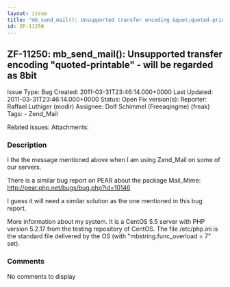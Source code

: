 ```yaml
---
layout: issue
title: "mb_send_mail(): Unsupported transfer encoding &quot;quoted-printable&quot; - will be regarded as 8bit"
id: ZF-11250
---
```


ZF-11250: mb\_send\_mail(): Unsupported transfer encoding "quoted-printable" - will be regarded as 8bit
-------------------------------------------------------------------------------------------------------

 Issue Type: Bug Created: 2011-03-31T23:46:14.000+0000 Last Updated: 2011-03-31T23:46:14.000+0000 Status: Open Fix version(s): 
 Reporter:  Raffael Luthiger (modir)  Assignee:  Dolf Schimmel (Freeaqingme) (freak)  Tags: - Zend\_Mail
 
 Related issues: 
 Attachments: 
### Description

I the the message mentioned above when I am using Zend\_Mail on some of our servers.

There is a similar bug report on PEAR about the package Mail\_Mime: <http://pear.php.net/bugs/bug.php?id=10146>

I guess it will need a similar solution as the one mentioned in this bug report.

More information about my system. It is a CentOS 5.5 server with PHP version 5.2.17 from the testing repository of CentOS. The file /etc/php.ini is the standard file delivered by the OS (with "mbstring.func\_overload = 7" set).

 

 

### Comments

No comments to display